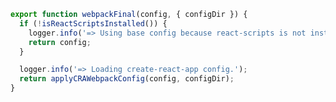 ```js filename=".storybook/main.js" renderer="common" language="js"
export function webpackFinal(config, { configDir }) {
  if (!isReactScriptsInstalled()) {
    logger.info('=> Using base config because react-scripts is not installed.');
    return config;
  }

  logger.info('=> Loading create-react-app config.');
  return applyCRAWebpackConfig(config, configDir);
}
```

